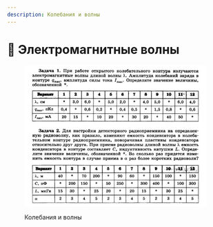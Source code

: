 ```yaml
---
description: Колебания и волны
---
```


# 📗 Электромагнитные волны

<figure><img src="../../../.gitbook/assets/image (1) (1) (1) (1).png" alt=""><figcaption><p>Колебания и волны</p></figcaption></figure>
